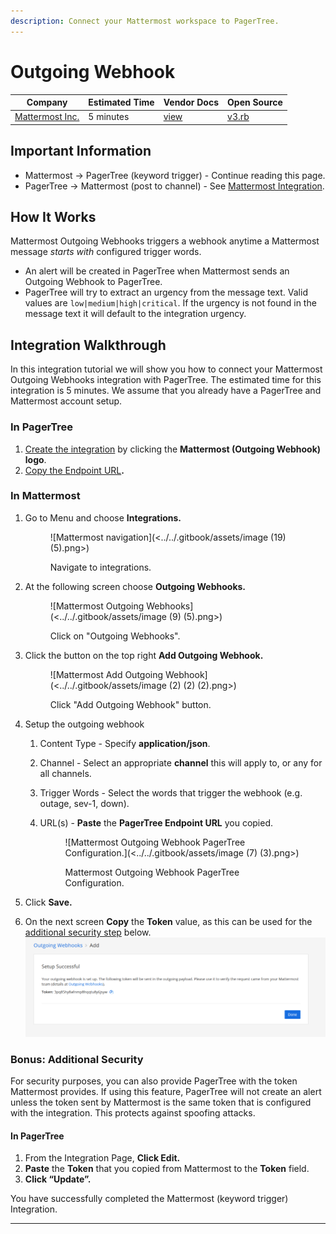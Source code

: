 ```yaml
---
description: Connect your Mattermost workspace to PagerTree.
---
```


# Outgoing Webhook

| Company                                    | Estimated Time | Vendor Docs                                                          | Open Source                                                                                                                                  |
| ------------------------------------------ | -------------- | -------------------------------------------------------------------- | -------------------------------------------------------------------------------------------------------------------------------------------- |
| [Mattermost Inc.](https://mattermost.com/) | 5 minutes      | [view](https://docs.mattermost.com/developer/webhooks-outgoing.html) | [v3.rb](https://github.com/PagerTree/pager_tree-integrations/blob/main/app/models/pager_tree/integrations/mattermost/outgoing_webhook/v3.rb) |

## **Important Information**

* Mattermost -> PagerTree (keyword trigger) - Continue reading this page.&#x20;
* PagerTree -> Mattermost (post to channel) - See [Mattermost Integration](post-to-channel.md).

## **How It Works**

Mattermost Outgoing Webhooks triggers a webhook anytime a Mattermost message _starts with_ configured trigger words.

* An alert will be created in PagerTree when Mattermost sends an Outgoing Webhook to PagerTree.
* PagerTree will try to extract an urgency from the message text. Valid values are `low|medium|high|critical`. If the urgency is not found in the message text it will default to the integration urgency.

## Integration Walkthrough

In this integration tutorial we will show you how to connect your Mattermost Outgoing Webhooks integration with PagerTree. The estimated time for this integration is 5 minutes. We assume that you already have a PagerTree and Mattermost account setup.

### In PagerTree

1. [Create the integration](../introduction.md#create-an-integration) by clicking the **Mattermost (Outgoing Webhook) logo**.
2. [Copy the Endpoint URL](../introduction.md#copy-the-endpoint-url)**.**

### **In Mattermost**

1.  Go to Menu and choose **Integrations.**&#x20;

    <figure>![Mattermost navigation](<../../.gitbook/assets/image (19) (5).png>)<figcaption><p>Navigate to integrations.</p></figcaption></figure>
2.  At the following screen choose **Outgoing Webhooks.**

    <figure>![Mattermost Outgoing Webhooks](<../../.gitbook/assets/image (9) (5).png>)<figcaption><p>Click on "Outgoing Webhooks".</p></figcaption></figure>
3.  Click the button on the top right **Add Outgoing Webhook.**&#x20;

    <figure>![Mattermost Add Outgoing Webhook](<../../.gitbook/assets/image (2) (2) (2).png>)<figcaption><p>Click "Add Outgoing Webhook" button.</p></figcaption></figure>
4. Setup the outgoing webhook
   1. Content Type - Specify **application/json**.
   2. Channel - Select an appropriate **channel** this will apply to, or any for all channels.
   3. Trigger Words - Select the words that trigger the webhook (e.g. outage, sev-1, down).
   4.  URL(s) - **Paste** the **PagerTree Endpoint URL** you copied.&#x20;

       <figure>![Mattermost Outgoing Webhook PagerTree Configuration.](<../../.gitbook/assets/image (7) (3).png>)<figcaption><p>Mattermost Outgoing Webhook PagerTree Configuration.</p></figcaption></figure>
5. Click **Save.**
6. On the next screen **Copy** the **Token** value, as this can be used for the [additional security step](outgoing-webhook.md#bonus-additional-security) below. ![Copy Token](<../../.gitbook/assets/image (22).png>)

### **Bonus: Additional Security**

For security purposes, you can also provide PagerTree with the token Mattermost provides. If using this feature, PagerTree will not create an alert unless the token sent by Mattermost is the same token that is configured with the integration. This protects against spoofing attacks.

#### **In PagerTree**

1. From the Integration Page, **Click Edit.**
2. **Paste** the **Token** that you copied from Mattermost to the **Token** field.
3. **Click “Update”.**

You have successfully completed the Mattermost (keyword trigger) Integration.

***
